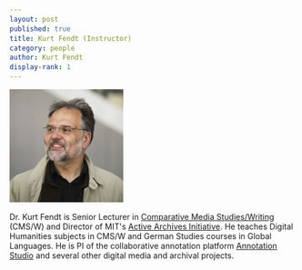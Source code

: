 ```yaml
---
layout: post
published: true
title: Kurt Fendt (Instructor)
category: people
author: Kurt Fendt
display-rank: 1
---
```


![Kurt.jpg](/assets/Kurt.jpg)

Dr. Kurt Fendt is Senior Lecturer in [Comparative Media Studies/Writing](https://cmsw.mit.edu/profile/kurt-fendt/) (CMS/W) and Director of MIT's [Active Archives Initiative](https://aai.mit.edu). He teaches Digital Humanities subjects in CMS/W and German Studies courses in Global Languages. He is PI of the collaborative annotation platform [Annotation Studio](https://app.annotation.studio) and several other digital media and archival projects.
